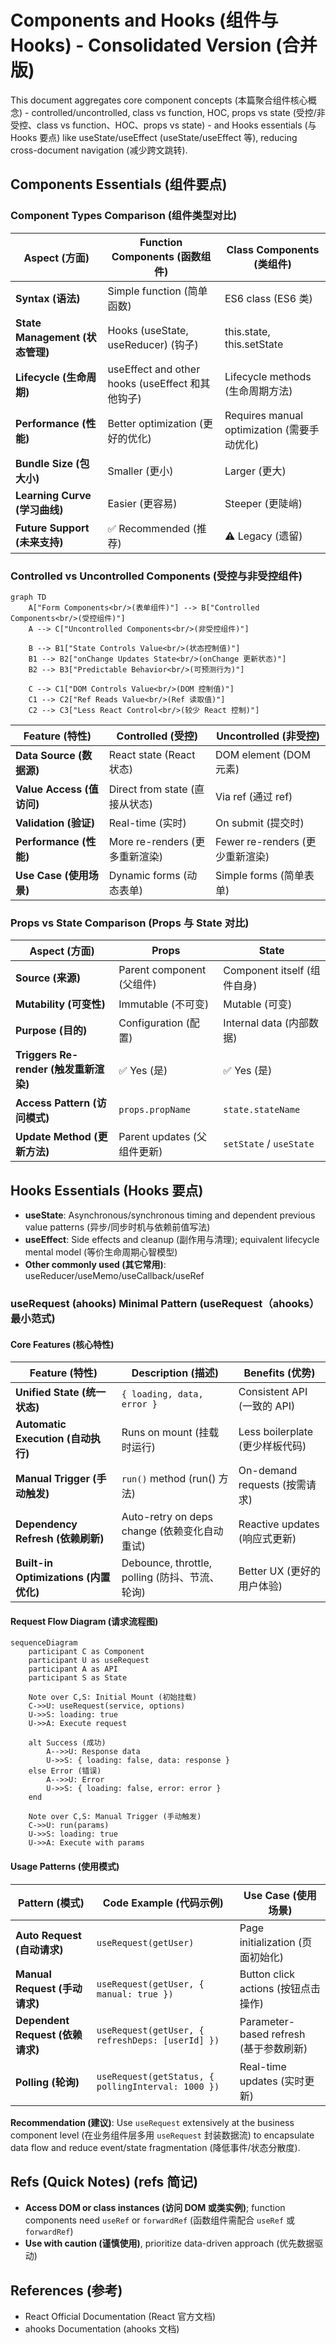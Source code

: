 # Components and Hooks (组件与 Hooks) - Consolidated Version (合并版)

This document aggregates core component concepts (本篇聚合组件核心概念) - controlled/uncontrolled, class vs function, HOC, props vs state (受控/非受控、class vs function、HOC、props vs state) - and Hooks essentials (与 Hooks 要点) like useState/useEffect (useState/useEffect 等), reducing cross-document navigation (减少跨文跳转).

## Components Essentials (组件要点)

### Component Types Comparison (组件类型对比)

| Aspect (方面) | Function Components (函数组件) | Class Components (类组件) |
|---|---|---|
| **Syntax (语法)** | Simple function (简单函数) | ES6 class (ES6 类) |
| **State Management (状态管理)** | Hooks (useState, useReducer) (钩子) | this.state, this.setState |
| **Lifecycle (生命周期)** | useEffect and other hooks (useEffect 和其他钩子) | Lifecycle methods (生命周期方法) |
| **Performance (性能)** | Better optimization (更好的优化) | Requires manual optimization (需要手动优化) |
| **Bundle Size (包大小)** | Smaller (更小) | Larger (更大) |
| **Learning Curve (学习曲线)** | Easier (更容易) | Steeper (更陡峭) |
| **Future Support (未来支持)** | ✅ Recommended (推荐) | ⚠️ Legacy (遗留) |

### Controlled vs Uncontrolled Components (受控与非受控组件)

```mermaid
graph TD
    A["Form Components<br/>(表单组件)"] --> B["Controlled Components<br/>(受控组件)"]
    A --> C["Uncontrolled Components<br/>(非受控组件)"]
    
    B --> B1["State Controls Value<br/>(状态控制值)"]
    B1 --> B2["onChange Updates State<br/>(onChange 更新状态)"]
    B2 --> B3["Predictable Behavior<br/>(可预测行为)"]
    
    C --> C1["DOM Controls Value<br/>(DOM 控制值)"]
    C1 --> C2["Ref Reads Value<br/>(Ref 读取值)"]
    C2 --> C3["Less React Control<br/>(较少 React 控制)"]
```

| Feature (特性) | Controlled (受控) | Uncontrolled (非受控) |
|---|---|---|
| **Data Source (数据源)** | React state (React 状态) | DOM element (DOM 元素) |
| **Value Access (值访问)** | Direct from state (直接从状态) | Via ref (通过 ref) |
| **Validation (验证)** | Real-time (实时) | On submit (提交时) |
| **Performance (性能)** | More re-renders (更多重新渲染) | Fewer re-renders (更少重新渲染) |
| **Use Case (使用场景)** | Dynamic forms (动态表单) | Simple forms (简单表单) |

### Props vs State Comparison (Props 与 State 对比)

| Aspect (方面) | Props | State |
|---|---|---|
| **Source (来源)** | Parent component (父组件) | Component itself (组件自身) |
| **Mutability (可变性)** | Immutable (不可变) | Mutable (可变) |
| **Purpose (目的)** | Configuration (配置) | Internal data (内部数据) |
| **Triggers Re-render (触发重新渲染)** | ✅ Yes (是) | ✅ Yes (是) |
| **Access Pattern (访问模式)** | `props.propName` | `state.stateName` |
| **Update Method (更新方法)** | Parent updates (父组件更新) | `setState` / `useState` |

## Hooks Essentials (Hooks 要点)

- **useState**: Asynchronous/synchronous timing and dependent previous value patterns (异步/同步时机与依赖前值写法)
- **useEffect**: Side effects and cleanup (副作用与清理); equivalent lifecycle mental model (等价生命周期心智模型)
- **Other commonly used (其它常用)**: useReducer/useMemo/useCallback/useRef

### useRequest (ahooks) Minimal Pattern (useRequest（ahooks）最小范式)

#### Core Features (核心特性)

| Feature (特性) | Description (描述) | Benefits (优势) |
|---|---|---|
| **Unified State (统一状态)** | `{ loading, data, error }` | Consistent API (一致的 API) |
| **Automatic Execution (自动执行)** | Runs on mount (挂载时运行) | Less boilerplate (更少样板代码) |
| **Manual Trigger (手动触发)** | `run()` method (run() 方法) | On-demand requests (按需请求) |
| **Dependency Refresh (依赖刷新)** | Auto-retry on deps change (依赖变化自动重试) | Reactive updates (响应式更新) |
| **Built-in Optimizations (内置优化)** | Debounce, throttle, polling (防抖、节流、轮询) | Better UX (更好的用户体验) |

#### Request Flow Diagram (请求流程图)

```mermaid
sequenceDiagram
    participant C as Component
    participant U as useRequest
    participant A as API
    participant S as State
    
    Note over C,S: Initial Mount (初始挂载)
    C->>U: useRequest(service, options)
    U->>S: loading: true
    U->>A: Execute request
    
    alt Success (成功)
        A-->>U: Response data
        U->>S: { loading: false, data: response }
    else Error (错误)
        A-->>U: Error
        U->>S: { loading: false, error: error }
    end
    
    Note over C,S: Manual Trigger (手动触发)
    C->>U: run(params)
    U->>S: loading: true
    U->>A: Execute with params
```

#### Usage Patterns (使用模式)

| Pattern (模式) | Code Example (代码示例) | Use Case (使用场景) |
|---|---|---|
| **Auto Request (自动请求)** | `useRequest(getUser)` | Page initialization (页面初始化) |
| **Manual Request (手动请求)** | `useRequest(getUser, { manual: true })` | Button click actions (按钮点击操作) |
| **Dependent Request (依赖请求)** | `useRequest(getUser, { refreshDeps: [userId] })` | Parameter-based refresh (基于参数刷新) |
| **Polling (轮询)** | `useRequest(getStatus, { pollingInterval: 1000 })` | Real-time updates (实时更新) |

**Recommendation (建议)**: Use `useRequest` extensively at the business component level (在业务组件层多用 `useRequest` 封装数据流) to encapsulate data flow and reduce event/state fragmentation (降低事件/状态分散度).

## Refs (Quick Notes) (refs 简记)

- **Access DOM or class instances (访问 DOM 或类实例)**; function components need `useRef` or `forwardRef` (函数组件需配合 `useRef` 或 `forwardRef`)
- **Use with caution (谨慎使用)**, prioritize data-driven approach (优先数据驱动)

## References (参考)

- React Official Documentation (React 官方文档)
- ahooks Documentation (ahooks 文档)

